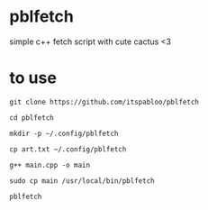 # pblfetch
simple c++ fetch script with cute cactus <3
# to use
```shell
git clone https://github.com/itspabloo/pblfetch
```
```shell
cd pblfetch
```
```shell
mkdir -p ~/.config/pblfetch
```
```shell
cp art.txt ~/.config/pblfetch
```
```shell
g++ main.cpp -o main
```
```shell
sudo cp main /usr/local/bin/pblfetch
```
```shell
pblfetch
```

